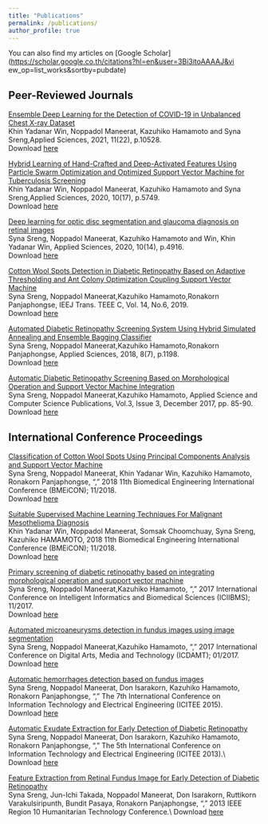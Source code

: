 ```yaml
---
title: "Publications"
permalink: /publications/
author_profile: true
---
```

You can also find my articles on [Google Scholar](https://scholar.google.co.th/citations?hl=en&user=3Bi3itoAAAAJ&vi ew_op=list_works&sortby=pubdate)<br/>

## Peer-Reviewed Journals
[Ensemble Deep Learning for the Detection of COVID-19 in Unbalanced Chest X-ray Dataset](https://doi.org/10.3390/app112210528)\
Khin Yadanar Win, Noppadol Maneerat, Kazuhiko Hamamoto and Syna Sreng,Applied Sciences, 2021, 11(22), p.10528.\
Download [here](https://doi.org/10.3390/app112210528)<br/>

[Hybrid Learning of Hand-Crafted and Deep-Activated Features Using Particle Swarm Optimization and Optimized Support Vector Machine for Tuberculosis Screening](https://doi.org/10.3390/app10175749)\
Khin Yadanar Win, Noppadol Maneerat, Kazuhiko Hamamoto and Syna Sreng,Applied Sciences, 2020, 10(17), p.5749.\
Download [here](https://doi.org/10.3390/app10175749)<br/> 

[Deep learning for optic disc segmentation and glaucoma diagnosis on retinal images](https://doi.org/10.3390/app10144916)\
Syna Sreng, Noppadol Maneerat, Kazuhiko Hamamoto and Win, Khin Yadanar Win, Applied Sciences, 2020, 10(14), p.4916.\
Download [here](https://doi.org/10.3390/app10144916)<br/>

[Cotton Wool Spots Detection in Diabetic Retinopathy Based on Adaptive Thresholding and Ant Colony Optimization Coupling Support Vector Machine](https://doi.org/10.1002/tee.22878)\
Syna Sreng, Noppadol Maneerat,Kazuhiko Hamamoto,Ronakorn Panjaphongse, IEEJ Trans. TEEE C, Vol. 14, No.6, 2019.\
Download [here](https://doi.org/10.1002/tee.22878)<br/>

[Automated Diabetic Retinopathy Screening System Using Hybrid Simulated Annealing and Ensemble Bagging Classifier](https://doi.org/10.3390/app8071198)\
Syna Sreng, Noppadol Maneerat,Kazuhiko Hamamoto,Ronakorn Panjaphongse, Applied Sciences, 2018, 8(7), p.1198.\
Download [here](https://doi.org/10.3390/app8071198)<br/>

[Automatic Diabetic Retinopathy Screening Based on Morphological Operation and Support Vector Machine Integration](https://www.ascspublications.org/product/automatic-diabetic-retinopathy-screening-based-on-morphological-operation-and-support-vector-machine-integration/)\
Syna Sreng, Noppadol Maneerat,Kazuhiko Hamamoto, Applied Science and Computer Science Publications, Vol.3, Issue 3, December 2017, pp. 85-90.\
Download [here](https://www.ascspublications.org/product/automatic-diabetic-retinopathy-screening-based-on-morphological-operation-and-support-vector-machine-integration/)<br/>

## International Conference Proceedings 
[Classification of Cotton Wool Spots Using Principal Components Analysis and Support Vector Machine](https://ieeexplore.ieee.org/document/8609962)\
Syna Sreng, Noppadol Maneerat, Khin Yadanar Win, Kazuhiko Hamamoto, Ronakorn Panjaphongse, “,” 2018 11th Biomedical Engineering International Conference (BMEiCON); 11/2018.\
Download [here](https://ieeexplore.ieee.org/document/8609962)

[Suitable Supervised Machine Learning Techniques For Malignant Mesothelioma Diagnosis](https://ieeexplore.ieee.org/document/8609935/)\
Khin Yadanar Win, Noppadol Maneerat, Somsak Choomchuay, Syna Sreng, Kazuhiko HAMAMOTO, 2018 11th Biomedical Engineering International Conference (BMEiCON); 11/2018.\
Download [here](https://ieeexplore.ieee.org/document/8609935/) <br/>

[Primary screening of diabetic retinopathy based on integrating morphological operation and support vector machine](https://ieeexplore.ieee.org/document/8279750)\
Syna Sreng, Noppadol Maneerat,Kazuhiko Hamamoto, “,” 2017 International Conference on Intelligent Informatics and Biomedical Sciences (ICIIBMS); 11/2017.\
Download [here](https://ieeexplore.ieee.org/document/8279750)<br/>

[Automated microaneurysms detection in fundus images using image segmentation](https://ieeexplore.ieee.org/document/7904926)\
Syna Sreng, Noppadol Maneerat,Kazuhiko Hamamoto, “,” 2017 International Conference on Digital Arts, Media and Technology (ICDAMT); 01/2017.\
Download [here](https://ieeexplore.ieee.org/document/7904926)

[Automatic hemorrhages detection based on fundus images](https://ieeexplore.ieee.org/document/7408951)\
Syna Sreng, Noppadol Maneerat, Don Isarakorn, Kazuhiko Hamamoto, Ronakorn Panjaphongse, “,” The 7th International Conference on Information Technology and Electrical Engineering (ICITEE 2015).\
Download [here](https://ieeexplore.ieee.org/document/7408951)

[Automatic Exudate Extraction for Early Detection of Diabetic Retinopathy](https://ieeexplore.ieee.org/document/6676206)\
Syna Sreng, Noppadol Maneerat, Don Isarakorn, Kazuhiko Hamamoto, Ronakorn Panjaphongse, “,” The 5th International Conference on Information Technology and Electrical Engineering (ICITEE 2013).\ 
Download [here](https://ieeexplore.ieee.org/document/6676206) 

[Feature Extraction from Retinal Fundus Image for Early Detection of Diabetic Retinopathy](https://ieeexplore.ieee.org/document/6669015)\
Syna Sreng, Jun-Ichi Takada, Noppadol Maneerat, Don Isarakorn, Ruttikorn Varakulsiripunth, Bundit Pasaya, Ronakorn Panjaphongse, “,” 2013 IEEE Region 10 Humanitarian Technology Conference.\ 
Download [here](https://ieeexplore.ieee.org/document/6669015) 
